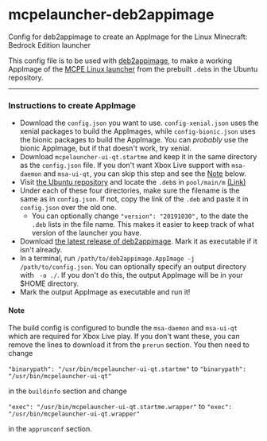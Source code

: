 # mcpelauncher-deb2appimage
Config for deb2appimage to create an AppImage for the Linux Minecraft: Bedrock Edition launcher

This config file is to be used with [deb2appimage](https://github.com/simoniz0r/deb2appimage), to make a working AppImage of the [MCPE Linux launcher](https://github.com/minecraft-linux/mcpelauncher-manifest) from the prebuilt `.deb`s in the Ubuntu repository.

---

### Instructions to create AppImage
- Download the `config.json` you want to use. `config-xenial.json` uses the xenial packages to build the AppImages, while `config-bionic.json` uses the bionic packages to build the AppImage. You can *probably* use the bionic AppImage, but if that doesn't work, try xenial.
- Download `mcpelauncher-ui-qt.startme` and keep it in the same directory as the `config.json` file. If you don't want Xbox Live support with `msa-daemon` and `msa-ui-qt`, you can skip this step and see the [Note](#note) below.
- Visit [the Ubuntu repository](http://mcpelauncher.mrarm.io/apt/ubuntu/) and locate the `.deb`s in `pool/main/m` [(Link)](http://mcpelauncher.mrarm.io/apt/ubuntu/pool/main/m/)
- Under each of these four directories, make sure the filename is the same as in `config.json`. If not, copy the link of the `.deb` and paste it in `config.json` over the old one.
  - You can optionally change `"version": "20191030",` to the date the `.deb` lists in the file name. This makes it easier to keep track of what version of the launcher you have.
- Download [the latest release of deb2appimage](https://github.com/simoniz0r/deb2appimage/releases/latest). Mark it as executable if it isn't already.
- In a terminal, run `/path/to/deb2appimage.AppImage -j /path/to/config.json`. You can optionally specify an output directory with ` -o ./`. If you don't do this, the output AppImage will be in your $HOME directory.
- Mark the output AppImage as executable and run it!

#### Note
The build config is configured to bundle the `msa-daemon` and `msa-ui-qt` which are required for Xbox Live play. If you don't want these, you can remove the lines to download it from the `prerun` section. You then need to change

`"binarypath": "/usr/bin/mcpelauncher-ui-qt.startme"` to `"binarypath": "/usr/bin/mcpelauncher-ui-qt"`

in the `buildinfo` section and change

`"exec": "/usr/bin/mcpelauncher-ui-qt.startme.wrapper"` to `"exec": "/usr/bin/mcpelauncher-ui-qt.wrapper"`

in the `apprunconf` section.
